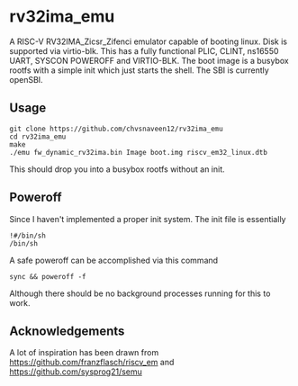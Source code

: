 # rv32ima_emu
A RISC-V RV32IMA_Zicsr_Zifenci emulator capable of booting linux. Disk is supported via virtio-blk.
This has a fully functional PLIC, CLINT, ns16550 UART, SYSCON POWEROFF and VIRTIO-BLK. The boot image is a busybox rootfs with a simple init which just starts the shell.
The SBI is currently openSBI.

## Usage
```
git clone https://github.com/chvsnaveen12/rv32ima_emu
cd rv32ima_emu
make
./emu fw_dynamic_rv32ima.bin Image boot.img riscv_em32_linux.dtb
```
This should drop you into a busybox rootfs without an init.

## Poweroff
Since I haven't implemented a proper init system. The init file is essentially
```
!#/bin/sh
/bin/sh
```
A safe poweroff can be accomplished via this command
```
sync && poweroff -f
```
Although there should be no background processes running for this to work.

## Acknowledgements
A lot of inspiration has been drawn from https://github.com/franzflasch/riscv_em and https://github.com/sysprog21/semu
